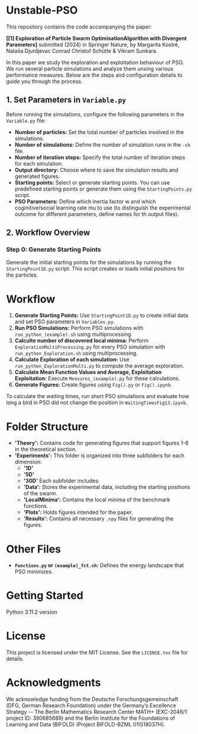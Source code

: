 # Unstable-PSO


This repository contains the code accompanying the paper:  

**[[1] Exploration of Particle Swarm OptimisationAlgorithm with Divergent Parameters]** submitted (2024) in Springer Nature, by Margarita Kostré, Nataša Djurdjevac Conrad Christof Schütte & Vikram Sunkara.

In this paper we study the exploration and exploitation behaviour of PSO. We run several particle simulations and analyze them unsing various performance measures. Below are the steps and configuration details to guide you through the process.

## 1. Set Parameters in `Variable.py`
Before running the simulations, configure the following parameters in the `Variable.py` file:

- **Number of particles:** Set the total number of particles involved in the simulations.
- **Number of simulations:** Define the number of simulation runs in the `-sh` file.
- **Number of iteration steps:** Specify the total number of iteration steps for each simulation.
- **Output directory:** Choose where to save the simulation results and generated figures.
- **Starting points:** Select or generate starting points. You can use predefined starting points or generate them using the `StartingPoints.py` script.
- **PSO Parameters:** Define which inertia factor w and which coginitive/social learning rate mu to use (to distinguish the experimental outcome for different parameters, define names for th output files).

## 2. Workflow Overview

### Step 0: Generate Starting Points
Generate the initial starting points for the simulations by running the `StartingPoint1D.py` script. This script creates or loads initial positions for the particles.

# Workflow
1. **Generate Starting Points:** Use `StartingPoint1D.py` to create initial data and set PSO parameters in `Variables.py`.
2. **Run PSO Simulations:** Perform PSO simulations with `run_python_(example).sh` using multiprocessing.
3. **Calculte number of discovered local minima:** Perform `ExplorationMultiProcessing.py` for every PSO simulation with `run_python_Exploration.sh` using multiprocessing.
4. **Calculate Exploration of each simulation:** Use `run_python_ExplorationMulti.py` to compute the average exploration.
5. **Calculate Mean Function Values and Average, Exploitation Exploitation:** Execute `Measures_(example).py` for these calculations.
6. **Generate Figures:** Create figures using `Fig().py` or `Fig().ipynb`.

To calculate the waiting times, run short PSO simulations and evaluate how long a bird in PSO did not change the position in `WaitingTimesFig13.ipynb`.


# Folder Structure

- **'Theory':** Contains code for generating figures that support figures 1-6 in the theoretical section.
- **'Experiments':** This folder is organized into three subfolders for each dimension:
  - **'1D'**
  - **'5D'**
  - **'30D'**
  Each subfolder includes:
  - **'Data':** Stores the experimental data, including the starting positions of the swarm.
  - **'LocalMinima':** Contains the local minima of the benchmark functions.
  - **'Plots':** Holds figures intended for the paper.
  - **'Results':** Contains all necessary `.npy` files for generating the figures.

# Other Files

- **`Functions.py` or `(example)_fct.sh`:** Defines the energy landscape that PSO minimizes.

# Getting Started

Python 3.11.2 version

# License

This project is licensed under the MIT License. See the `LICENSE.tex` file for details.

# Acknowledgments

We acknowledge funding from the Deutsche Forschungsgemeinschaft (DFG, German Research Foundation) under the Germany’s Excellence Strategy -- The Berlin Mathematics Research Center MATH+ (EXC-2046/1 project ID: 390685689)  and the Berlin Institute for the Foundations of Learning and Data (BIFOLD) (Project BIFOLD-BZML 01IS18037H).

